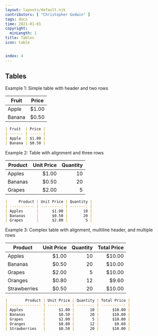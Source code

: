 ```yaml
---
layout: layouts/default.njk
contributors: [ "Christopher Godwin" ]
tags: docs
time: 2021-01-01
copyright:
  minLength: 1
title: Tables
icon: table


index: 4
---
```


## Tables

Example 1: Simple table with header and two rows


| Fruit  | Price |
| ------ | ----- |
| Apple  | $1.00 |
| Banana | $0.50 |


```md
| Fruit  | Price |
| ------ | ----- |
| Apple  | $1.00 |
| Banana | $0.50 |
```


Example 2: Table with alignment and three rows

|     Product | Unit Price | Quantity |
| ----------- | ---------: | -------: |
| Apples      |      $1.00 |       10 |
| Bananas     |      $0.50 |       20 |
| Grapes      |      $2.00 |        5 |


```md
|     Product | Unit Price | Quantity |
| ----------- | ---------: | -------: |
| Apples      |      $1.00 |       10 |
| Bananas     |      $0.50 |       20 |
| Grapes      |      $2.00 |        5 |
```

Example 3: Complex table with alignment, multiline header, and multiple rows

|        Product | Unit Price | Quantity | Total Price |
| -------------- | ---------: | -------: | ----------: |
| Apples         |      $1.00 |       10 |      $10.00 |
| Bananas        |      $0.50 |       20 |      $10.00 |
| Grapes         |      $2.00 |        5 |      $10.00 |
| Oranges        |      $0.80 |       12 |       $9.60 |
| Strawberries   |      $0.50 |       20 |      $10.00 |

```md
|        Product | Unit Price | Quantity | Total Price |
| -------------- | ---------: | -------: | ----------: |
| Apples         |      $1.00 |       10 |      $10.00 |
| Bananas        |      $0.50 |       20 |      $10.00 |
| Grapes         |      $2.00 |        5 |      $10.00 |
| Oranges        |      $0.80 |       12 |       $9.60 |
| Strawberries   |      $0.50 |       20 |      $10.00 |
```